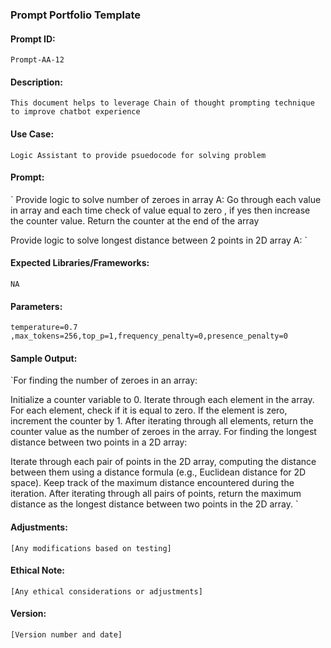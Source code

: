 
### Prompt Portfolio Template

#### Prompt ID:
`Prompt-AA-12`

#### Description:
`This document helps to leverage Chain of thought prompting technique to improve chatbot experience`

#### Use Case:
`Logic Assistant to provide psuedocode for solving problem`

#### Prompt:
`
Provide logic to solve number of zeroes in array
A: Go through each value in array and each time check of value equal to zero , if yes then increase the counter value. 
Return the counter at the end of the array

Provide logic to solve longest distance between 2 points in 2D array
A:
`

#### Expected Libraries/Frameworks:
`NA`

#### Parameters:
`temperature=0.7 ,max_tokens=256,top_p=1,frequency_penalty=0,presence_penalty=0`

#### Sample Output:
`For finding the number of zeroes in an array:

Initialize a counter variable to 0.
Iterate through each element in the array.
For each element, check if it is equal to zero.
If the element is zero, increment the counter by 1.
After iterating through all elements, return the counter value as the number of zeroes in the array.
For finding the longest distance between two points in a 2D array:

Iterate through each pair of points in the 2D array, computing the distance between them using a distance formula (e.g., Euclidean distance for 2D space).
Keep track of the maximum distance encountered during the iteration.
After iterating through all pairs of points, return the maximum distance as the longest distance between two points in the 2D array.
`

#### Adjustments:
`[Any modifications based on testing]`

#### Ethical Note:
`[Any ethical considerations or adjustments]`

#### Version:
`[Version number and date]`
